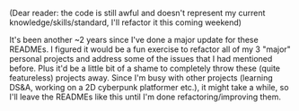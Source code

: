 (Dear reader: the code is still awful and doesn't represent my current knowledge/skills/standard, I'll refactor it this coming weekend)

It's been another ~2 years since I've done a major update for these READMEs.
I figured it would be a fun exercise to refactor all of my 3 "major" personal projects and address some of the issues that I had mentioned before.
Plus it'd be a little bit of a shame to completely throw these (quite featureless) projects away.
Since I'm busy with other projects (learning DS&A, working on a 2D cyberpunk platformer etc.), it might take a while, so I'll leave the READMEs like this until I'm done refactoring/improving them.
